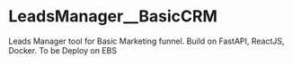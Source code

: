 # LeadsManager__BasicCRM
 Leads Manager tool for Basic Marketing funnel. Build on FastAPI, ReactJS, Docker. To be Deploy on EBS
